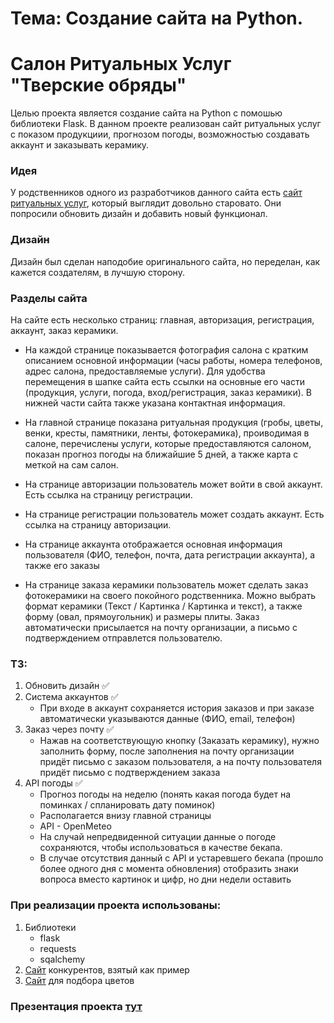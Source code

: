 
# Тема: Создание сайта на Python.
# Салон Ритуальных Услуг "Тверские обряды"


Целью проекта является создание сайта на Python с помошью библиотеки Flask.
В данном проекте реализован сайт ритуальных услуг с показом продукциии, прогнозом погоды, возможностью создавать аккаунт и заказывать керамику.

### Идея

У родственников одного из разработчиков данного сайта есть [сайт ритуальных услуг](https://tverobrad.ru/), который выглядит довольно старовато. Они попросили обновить дизайн и добавить новый функционал.

### Дизайн

Дизайн был сделан наподобие оригинального сайта, но переделан, как кажется создателям, в лучшую сторону.

### Разделы сайта

На сайте есть несколько страниц: главная, авторизация, регистрация, аккаунт, заказ керамики.

- На каждой странице показывается фотография салона с кратким описанием основной информации (часы работы, номера телефонов, адрес салона, предоставляемые услуги). Для удобства перемещения в шапке сайта есть ссылки на основные его части (продукция, услуги, погода, вход/регистрация, заказ керамики). В нижней части сайта также указана контактная информация.

- На главной странице показана ритуальная продукция (гробы, цветы, венки, кресты, памятники, ленты, фотокерамика), проиводимая в салоне, перечислены услуги, которые предоставляются салоном, показан прогноз погоды на ближайшие 5 дней, а также карта с меткой на сам салон.

- На странице авторизации пользователь может войти в свой аккаунт. Есть ссылка на страницу регистрации.

- На странице регистрации пользователь может создать аккаунт. Есть ссылка на страницу авторизации. 

- На странице аккаунта отображается основная информация пользователя (ФИО, телефон, почта, дата регистрации аккаунта), а также его заказы

- На странице заказа керамики пользователь может сделать заказ фотокерамики на своего покойного родственника. Можно выбрать формат керамики (Текст / Картинка / Картинка и текст), а также форму (овал, прямоугольник) и размеры плиты. Заказ автоматически присылается на почту организации, а письмо с подтверждением отправлется пользователю.

### ТЗ:
1. Обновить дизайн ✅
2. Система аккаунтов ✅
   - При входе в аккаунт сохраняется история заказов и при заказе автоматически указываются данные (ФИО, email, телефон)
3. Заказ через почту ✅
    - Нажав на соответствующую кнопку (Заказать керамику), нужно заполнить форму, после заполнения на почту организации придёт письмо с заказом пользователя, а на почту пользователя придёт письмо с подтверждением заказа
4. API погоды ✅
    - Прогноз погоды на неделю (понять какая погода будет на поминках / спланировать дату поминок)
    - Располагается внизу главной страницы
    - API - OpenMeteo
    - На случай непредвиденной ситуации данные о погоде сохраняются, чтобы использоваться в качестве бекапа.
    - В случае отсутствия данный с API и устаревшего бекапа (прошло более одного дня с момента обновления) отобразить знаки вопроса вместо картинок и цифр, но дни недели оставить 

### При реализации проекта использованы:
1. Библиотеки
   - flask
   - requests
   - sqalchemy
2. [Сайт](https://tverritual.ru/exhumation/) конкурентов, взятый как пример
3. [Сайт](https://colorhunt.co/) для подбора цветов

### Презентация проекта [тут](https://docs.google.com/presentation/d/1wmu2yk5QszBuySNvKQ8GcRPybSsJQ8iocE2KcEN-wZM/edit#slide=id.g2cd9986e685_2_6)
